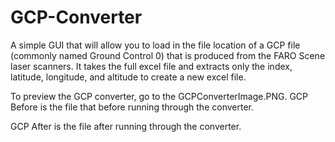 # GCP-Converter

A simple GUI that will allow you to load in the file location of a GCP file (commonly named Ground Control 0) that is produced from the FARO Scene laser scanners.
It takes the full excel file and extracts only the index, latitude, longitude, and altitude to create a new excel file.

To preview the GCP converter, go to the GCPConverterImage.PNG.
GCP Before is the file that before running through the converter.

GCP After is the file after running through the converter.
